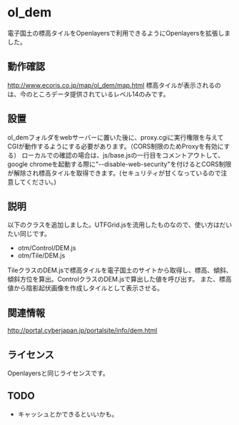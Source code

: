 ol_dem
======
電子国土の標高タイルをOpenlayersで利用できるようにOpenlayersを拡張しました。

動作確認
------
http://www.ecoris.co.jp/map/ol_dem/map.html
標高タイルが表示されるのは、今のところデータ提供されているレベル14のみです。

設置
------
ol_demフォルダをwebサーバーに置いた後に、proxy.cgiに実行権限を与えてCGIが動作するようにする必要があります。（CORS制限のためProxyを有効にする）
ローカルでの確認の場合は、js/base.jsの一行目をコメントアウトして、google chromeを起動する際に"--disable-web-security"を付けるとCORS制限が解除され標高タイルを取得できます。(セキュリティが甘くなっているので注意してください。)

説明
------
以下のクラスを追加しました。UTFGrid.jsを流用したものなので、使い方はだいたい同じです。
- otm/Control/DEM.js  
- otm/Tile/DEM.js

TileクラスのDEM.jsで標高タイルを電子国土のサイトから取得し、標高、傾斜、傾斜方位を算出。ControlクラスのDEM.jsで算出した値を呼び出す。
また、標高値から陰影起伏画像を作成しタイルとして表示させる。

関連情報
--------
http://portal.cyberjapan.jp/portalsite/info/dem.html

  
ライセンス
----------
Openlayersと同じライセンスです。


TODO
----------
- キャッシュとかできるといいかも。
